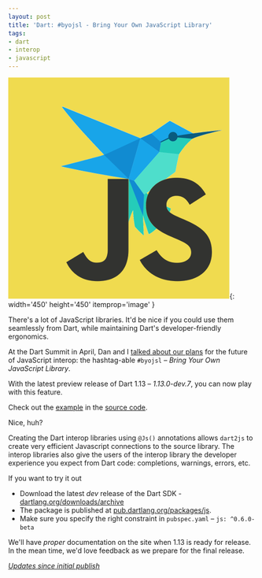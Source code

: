 ```yaml
---
layout: post
title: 'Dart: #byojsl - Bring Your Own JavaScript Library'
tags:
- dart
- interop
- javascript
---
```


![Bring your own JavaScript to Dart](/assets/2015-10-15-byojsl.png){: width='450' height='450' itemprop='image' }

There's a lot of JavaScript libraries. It'd be nice if you could use them
seamlessly from Dart, while maintaining Dart's developer-friendly ergonomics.

At the Dart Summit in April, Dan and I [talked about our plans](https://www.youtube.com/watch?v=2Ef3ALvbkhA&t=20m53s) for the future of JavaScript interop: the hashtag-able `#byojsl` – *Bring Your Own JavaScript Library*.

With the latest preview release of Dart 1.13 – *1.13.0-dev.7*, you can now play with this feature.

Check out the [example](https://github.com/dart-lang/sdk/tree/master/pkg/js/example) in the [source code](https://github.com/dart-lang/sdk/tree/master/pkg/js).

Nice, huh?

Creating the Dart interop libraries using `@Js()` annotations allows `dart2js` to create very efficient Javascript connections to the source library. The interop libraries also give the users of the interop library the developer experience you expect from Dart code: completions, warnings, errors, etc.

If you want to try it out

* Download the latest *dev* release of the Dart SDK - [dartlang.org/downloads/archive](https://www.dartlang.org/downloads/archive/)
* The package is published at [pub.dartlang.org/packages/js](https://pub.dartlang.org/packages/js).
* Make sure you specify the right constraint in `pubspec.yaml` – `js: ^0.6.0-beta`

We'll have *proper* documentation on the site when 1.13 is ready for release. In the mean time, we'd love feedback as we prepare for the final release.

*[Updates since initial publish](https://github.com/kevmoo/work.j832.com/commits/gh-pages/_posts/2015-10-15-byojsl.md)*
